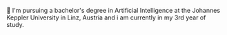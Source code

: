 👋
I'm pursuing a bachelor's degree in Artificial Intelligence at the Johannes Keppler University in Linz, Austria and i am currently in my 3rd year of study. 


<!---
norwin64/norwin64 is a ✨ special ✨ repository because its `README.md` (this file) appears on your GitHub profile.
You can click the Preview link to take a look at your changes.
--->
